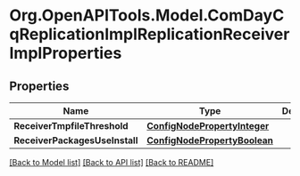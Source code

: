 # Org.OpenAPITools.Model.ComDayCqReplicationImplReplicationReceiverImplProperties
## Properties

Name | Type | Description | Notes
------------ | ------------- | ------------- | -------------
**ReceiverTmpfileThreshold** | [**ConfigNodePropertyInteger**](ConfigNodePropertyInteger.md) |  | [optional] 
**ReceiverPackagesUseInstall** | [**ConfigNodePropertyBoolean**](ConfigNodePropertyBoolean.md) |  | [optional] 

[[Back to Model list]](../README.md#documentation-for-models) [[Back to API list]](../README.md#documentation-for-api-endpoints) [[Back to README]](../README.md)

